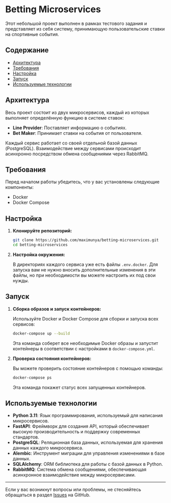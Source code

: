 # Betting Microservices

Этот небольшой проект выполнен в рамках тестового задания и представляет из себя систему, принимающую пользовательские ставки на спортивные события.

## Содержание

- [Архитектура](#архитектура)
- [Требования](#требования)
- [Настройка](#настройка)
- [Запуск](#запуск)
- [Используемые технологии](#используемые-технологии)

## Архитектура

Весь проект состоит из двух микросервисов, каждый из которых выполняет определённую функцию в системе ставок:

- **Line Provider**: Поставляет информацию о событиях.
- **Bet Maker**: Принимает ставки на события от пользователя.

Каждый сервис работает со своей отдельной базой данных (PostgreSQL). Взаимодействие между сервисами происходит асинхронно посредством обмена сообщениями через RabbitMQ.

## Требования

Перед началом работы убедитесь, что у вас установлены следующие компоненты:

- Docker
- Docker Compose

## Настройка

1. **Клонируйте репозиторий:**

    ```bash
    git clone https://github.com/maximunya/betting-microservices.git
    cd betting-microservices
    ```

2. **Настройка окружения:**

    В директориях каждого сервиса уже есть файлы `.env.docker`. Для запуска вам не нужно вносить дополнительные изменения в эти файлы, но при необходимости вы можете настроить их под свои нужды.

## Запуск

1. **Сборка образов и запуск контейнеров:**

    Используйте Docker и Docker Compose для сборки и запуска всех сервисов:

    ```bash
    docker-compose up --build
    ```

    Эта команда соберет все необходимые Docker образы и запустит контейнеры в соответствии с настройками в `docker-compose.yml`.

2. **Проверка состояния контейнеров:**

    Вы можете проверить состояние контейнеров с помощью команды:

    ```bash
    docker-compose ps
    ```

    Эта команда покажет статус всех запущенных контейнеров.

## Используемые технологии

- **Python 3.11**: Язык программирования, используемый для написания микросервисов.
- **FastAPI**: Фреймворк для создания API, который обеспечивает высокую производительность и поддержку современных стандартов.
- **PostgreSQL**: Реляционная база данных, используемая для хранения данных каждого микросервиса.
- **Alembic**: Инструмент миграции для управления изменениями в базе данных.
- **SQLAlchemy**: ORM библиотека для работы с базой данных в Python.
- **RabbitMQ**: Система обмена сообщениями, обеспечивающая асинхронное взаимодействие между микросервисами.

---

Если у вас возникнут вопросы или проблемы, не стесняйтесь обращаться в раздел [Issues](https://github.com/maximunya/betting-microservices/issues) на GitHub.
